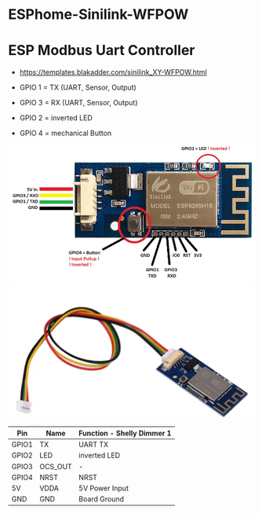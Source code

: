# ESPhome-Sinilink-WFPOW
# ESP Modbus Uart Controller
* https://templates.blakadder.com/sinilink_XY-WFPOW.html

* GPIO 1 = TX  (UART, Sensor, Output)
* GPIO 3 = RX  (UART, Sensor, Output)
* GPIO 2 = inverted LED
* GPIO 4 = mechanical Button

![entity](picture/sinilink_XY-WFPOW_pinout.jpg "entity")
![entity](picture/cable.png "entity")

| Pin   | Name      | Function - Shelly Dimmer 1    |
| ----- | --------- | ----------------------------- |
| GPIO1     | TX       | UART TX                     
| GPIO2     | LED    | inverted LED                  
| GPIO3     | OCS_OUT   | -                          
| GPIO4     | NRST      | NRST                       
| 5V     | VDDA      | 5V Power Input                           |
| GND     | GND       | Board Ground                   |
